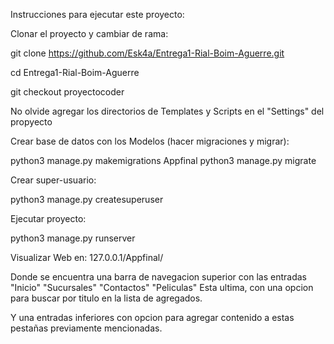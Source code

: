 Instrucciones para ejecutar este proyecto: 

Clonar el proyecto y cambiar de rama:


git clone https://github.com/Esk4a/Entrega1-Rial-Boim-Aguerre.git

cd Entrega1-Rial-Boim-Aguerre

git checkout proyectocoder


No olvide agregar los directorios de Templates y Scripts en el "Settings" del propyecto 

Crear base de datos con los Modelos (hacer migraciones y migrar):


python3 manage.py makemigrations Appfinal
python3 manage.py migrate

Crear super-usuario:


python3 manage.py createsuperuser

Ejecutar proyecto:

python3 manage.py runserver

Visualizar Web en:
127.0.0.1/Appfinal/

Donde se encuentra una barra de navegacion superior con las entradas "Inicio" "Sucursales" "Contactos" "Peliculas"
  Esta ultima, con una opcion para buscar por titulo en la lista de agregados.

 Y una entradas inferiores con opcion para agregar contenido a estas pestañas previamente mencionadas.
